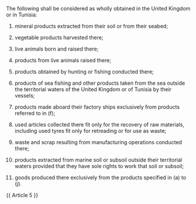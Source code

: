 The following shall be considered as wholly obtained in the United Kingdom or in Tunisia:

1. mineral products extracted from their soil or from their seabed;

2. vegetable products harvested there;

3. live animals born and raised there;

4. products from live animals raised there;

5. products obtained by hunting or fishing conducted there;

6. products of sea fishing and other products taken from the sea outside the territorial waters of the United Kingdom or of Tunisia by their vessels;

7. products made aboard their factory ships exclusively from products referred to in (f);

8. used articles collected there fit only for the recovery of raw materials, including used tyres fit only for retreading or for use as waste;

9. waste and scrap resulting from manufacturing operations conducted there;

10. products extracted from marine soil or subsoil outside their territorial waters provided that they have sole rights to work that soil or subsoil;

11. goods produced there exclusively from the products specified in (a) to (j).

{{ Article 5 }}
